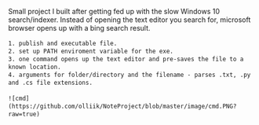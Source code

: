 Small project I built after getting fed up with the slow Windows 10 search/indexer. Instead of opening the text editor you search for, microsoft browser opens up with a bing search result.

    1. publish and executable file.
    2. set up PATH enviroment variable for the exe.
    3. one command opens up the text editor and pre-saves the file to a known location.
    4. arguments for folder/directory and the filename - parses .txt, .py and .cs file extensions.
    
    ![cmd](https://github.com/olliik/NoteProject/blob/master/image/cmd.PNG?raw=true)    

